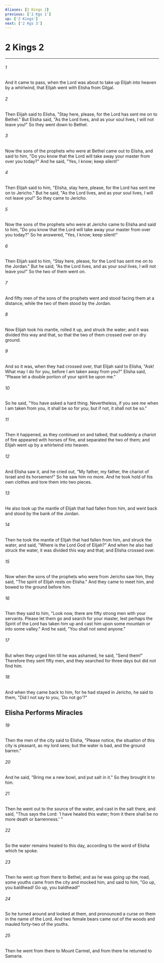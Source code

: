 ```yaml
---
Aliases: [2 Kings 2]
previous: ['2 Kgs 1']
up: ['2 Kings']
next: ['2 Kgs 3']
---
```

# 2 Kings 2

***


###### 1 
And it came to pass, when the Lord was about to take up Elijah into heaven by a whirlwind, that Elijah went with Elisha from Gilgal. 

###### 2 
Then Elijah said to Elisha, "Stay here, please, for the Lord has sent me on to Bethel." But Elisha said, "As the Lord lives, and as your soul lives, I will not leave you!" So they went down to Bethel. 

###### 3 
Now the sons of the prophets who were at Bethel came out to Elisha, and said to him, "Do you know that the Lord will take away your master from over you today?" And he said, "Yes, I know; keep silent!" 

###### 4 
Then Elijah said to him, "Elisha, stay here, please, for the Lord has sent me on to Jericho." But he said, "As the Lord lives, and as your soul lives, I will not leave you!" So they came to Jericho. 

###### 5 
Now the sons of the prophets who were at Jericho came to Elisha and said to him, "Do you know that the Lord will take away your master from over you today?" So he answered, "Yes, I know; keep silent!" 

###### 6 
Then Elijah said to him, "Stay here, please, for the Lord has sent me on to the Jordan." But he said, "As the Lord lives, and as your soul lives, I will not leave you!" So the two of them went on. 

###### 7 
And fifty men of the sons of the prophets went and stood facing them at a distance, while the two of them stood by the Jordan. 

###### 8 
Now Elijah took his mantle, rolled it up, and struck the water; and it was divided this way and that, so that the two of them crossed over on dry ground. 

###### 9 
And so it was, when they had crossed over, that Elijah said to Elisha, "Ask! What may I do for you, before I am taken away from you?" Elisha said, "Please let a double portion of your spirit be upon me." 

###### 10 
So he said, "You have asked a hard thing. Nevertheless, if you see me when I am taken from you, it shall be so for you; but if not, it shall not be so." 

###### 11 
Then it happened, as they continued on and talked, that suddenly a chariot of fire appeared with horses of fire, and separated the two of them; and Elijah went up by a whirlwind into heaven. 

###### 12 
And Elisha saw it, and he cried out, "My father, my father, the chariot of Israel and its horsemen!" So he saw him no more. And he took hold of his own clothes and tore them into two pieces. 

###### 13 
He also took up the mantle of Elijah that had fallen from him, and went back and stood by the bank of the Jordan. 

###### 14 
Then he took the mantle of Elijah that had fallen from him, and struck the water, and said, "Where is the Lord God of Elijah?" And when he also had struck the water, it was divided this way and that; and Elisha crossed over. 

###### 15 
Now when the sons of the prophets who were from Jericho saw him, they said, "The spirit of Elijah rests on Elisha." And they came to meet him, and bowed to the ground before him. 

###### 16 
Then they said to him, "Look now, there are fifty strong men with your servants. Please let them go and search for your master, lest perhaps the Spirit of the Lord has taken him up and cast him upon some mountain or into some valley." And he said, "You shall not send anyone." 

###### 17 
But when they urged him till he was ashamed, he said, "Send them!" Therefore they sent fifty men, and they searched for three days but did not find him. 

###### 18 
And when they came back to him, for he had stayed in Jericho, he said to them, "Did I not say to you, 'Do not go'?" 

## Elisha Performs Miracles 

###### 19 
Then the men of the city said to Elisha, "Please notice, the situation of this city is pleasant, as my lord sees; but the water is bad, and the ground barren." 

###### 20 
And he said, "Bring me a new bowl, and put salt in it." So they brought it to him. 

###### 21 
Then he went out to the source of the water, and cast in the salt there, and said, "Thus says the Lord: 'I have healed this water; from it there shall be no more death or barrenness.' " 

###### 22 
So the water remains healed to this day, according to the word of Elisha which he spoke. 

###### 23 
Then he went up from there to Bethel; and as he was going up the road, some youths came from the city and mocked him, and said to him, "Go up, you baldhead! Go up, you baldhead!" 

###### 24 
So he turned around and looked at them, and pronounced a curse on them in the name of the Lord. And two female bears came out of the woods and mauled forty-two of the youths. 

###### 25 
Then he went from there to Mount Carmel, and from there he returned to Samaria.
